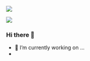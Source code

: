 [![](https://img.shields.io/badge/-Fortran-%23734F96?style=flat-square&logo=fortran&logoColor=ffffff)](https://fortran-lang.org)


[![](https://github-readme-stats.vercel.app/api?username=lkedward&show_icons=true&theme=dracula)](/#js-contribution-activity)

### Hi there 👋

- 🔭 I’m currently working on ...
- 
<!--
**LKedward/LKedward** is a ✨ _special_ ✨ repository because its `README.md` (this file) appears on your GitHub profile.



Here are some ideas to get you started:

- 🔭 I’m currently working on ...
- 🌱 I’m currently learning ...
- 👯 I’m looking to collaborate on ...
- 🤔 I’m looking for help with ...
- 💬 Ask me about ...
- 📫 How to reach me: ...
- 😄 Pronouns: ...
- ⚡ Fun fact: ...
-->

